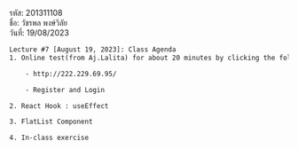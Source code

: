 
รหัส: 201311108
<br>
ชื่อ: วัชรพล พงษ์วิลัย
<br>
วันที่: 19/08/2023
<br>
```txt
Lecture #7 [August 19, 2023]: Class Agenda
1. Online test(from Aj.Lalita) for about 20 minutes by clicking the following link:

    - http://222.229.69.95/ 

    - Register and Login

2. React Hook : useEffect

3. FlatList Component

4. In-class exercise
```